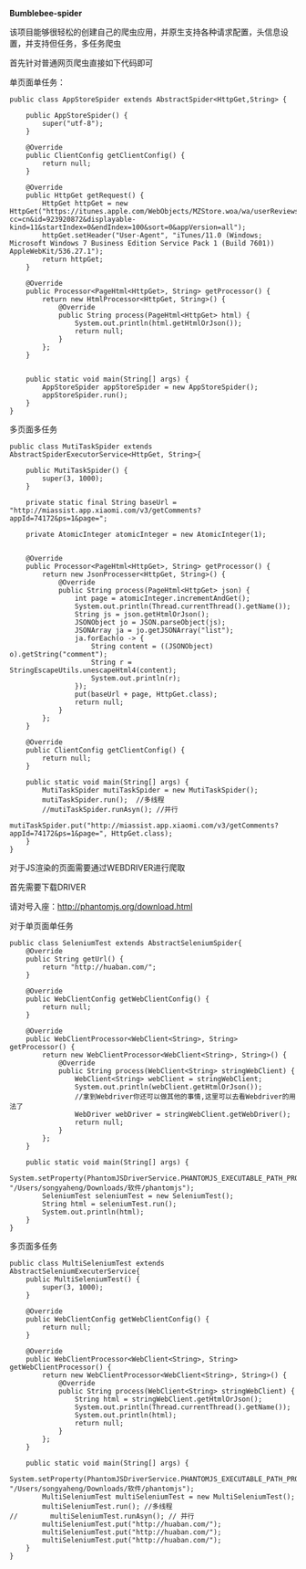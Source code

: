 **Bumblebee-spider**

该项目能够很轻松的创建自己的爬虫应用，并原生支持各种请求配置，头信息设置，并支持但任务，多任务爬虫

首先针对普通网页爬虫直接如下代码即可

单页面单任务：

    public class AppStoreSpider extends AbstractSpider<HttpGet,String> {
    
        public AppStoreSpider() {
            super("utf-8");
        }
    
        @Override
        public ClientConfig getClientConfig() {
            return null;
        }
    
        @Override
        public HttpGet getRequest() {
            HttpGet httpGet = new HttpGet("https://itunes.apple.com/WebObjects/MZStore.woa/wa/userReviewsRow?cc=cn&id=923920872&displayable-kind=11&startIndex=0&endIndex=100&sort=0&appVersion=all");
            httpGet.setHeader("User-Agent", "iTunes/11.0 (Windows; Microsoft Windows 7 Business Edition Service Pack 1 (Build 7601)) AppleWebKit/536.27.1");
            return httpGet;
        }
    
        @Override
        public Processor<PageHtml<HttpGet>, String> getProcessor() {
            return new HtmlProcessor<HttpGet, String>() {
                @Override
                public String process(PageHtml<HttpGet> html) {
                    System.out.println(html.getHtmlOrJson());
                    return null;
                }
            };
        }
    
    
        public static void main(String[] args) {
            AppStoreSpider appStoreSpider = new AppStoreSpider();
            appStoreSpider.run();
        }
    }

多页面多任务

    public class MutiTaskSpider extends AbstractSpiderExecutorService<HttpGet, String>{

        public MutiTaskSpider() {
            super(3, 1000);
        }
    
        private static final String baseUrl = "http://miassist.app.xiaomi.com/v3/getComments?appId=74172&ps=1&page=";
    
        private AtomicInteger atomicInteger = new AtomicInteger(1);
    
    
        @Override
        public Processor<PageHtml<HttpGet>, String> getProcessor() {
            return new JsonProcesser<HttpGet, String>() {
                @Override
                public String process(PageHtml<HttpGet> json) {
                    int page = atomicInteger.incrementAndGet();
                    System.out.println(Thread.currentThread().getName());
                    String js = json.getHtmlOrJson();
                    JSONObject jo = JSON.parseObject(js);
                    JSONArray ja = jo.getJSONArray("list");
                    ja.forEach(o -> {
                        String content = ((JSONObject) o).getString("comment");
                        String r = StringEscapeUtils.unescapeHtml4(content);
                        System.out.println(r);
                    });
                    put(baseUrl + page, HttpGet.class);
                    return null;
                }
            };
        }
    
        @Override
        public ClientConfig getClientConfig() {
            return null;
        }
    
        public static void main(String[] args) {
            MutiTaskSpider mutiTaskSpider = new MutiTaskSpider();
            mutiTaskSpider.run();  //多线程
            //mutiTaskSpider.runAsyn(); //并行
            mutiTaskSpider.put("http://miassist.app.xiaomi.com/v3/getComments?appId=74172&ps=1&page=", HttpGet.class);
        }
    }

对于JS渲染的页面需要通过WEBDRIVER进行爬取

首先需要下载DRIVER

请对号入座：http://phantomjs.org/download.html

对于单页面单任务

    public class SeleniumTest extends AbstractSeleniumSpider{
        @Override
        public String getUrl() {
            return "http://huaban.com/";
        }
    
        @Override
        public WebClientConfig getWebClientConfig() {
            return null;
        }
    
        @Override
        public WebClientProcessor<WebClient<String>, String> getProcessor() {
            return new WebClientProcessor<WebClient<String>, String>() {
                @Override
                public String process(WebClient<String> stringWebClient) {
                    WebClient<String> webClient = stringWebClient;
                    System.out.println(webClient.getHtmlOrJson());
                    //拿到Webdriver你还可以做其他的事情,这里可以去看Webdriver的用法了
                    WebDriver webDriver = stringWebClient.getWebDriver();
                    return null;
                }
            };
        }
    
        public static void main(String[] args) {
            System.setProperty(PhantomJSDriverService.PHANTOMJS_EXECUTABLE_PATH_PROPERTY, "/Users/songyaheng/Downloads/软件/phantomjs");
            SeleniumTest seleniumTest = new SeleniumTest();
            String html = seleniumTest.run();
            System.out.println(html);
        }
    }
    
多页面多任务

    public class MultiSeleniumTest extends AbstractSeleniumExecuterService{
        public MultiSeleniumTest() {
            super(3, 1000);
        }
    
        @Override
        public WebClientConfig getWebClientConfig() {
            return null;
        }
    
        @Override
        public WebClientProcessor<WebClient<String>, String> getWebClientProcessor() {
            return new WebClientProcessor<WebClient<String>, String>() {
                @Override
                public String process(WebClient<String> stringWebClient) {
                    String html = stringWebClient.getHtmlOrJson();
                    System.out.println(Thread.currentThread().getName());
                    System.out.println(html);
                    return null;
                }
            };
        }
    
        public static void main(String[] args) {
            System.setProperty(PhantomJSDriverService.PHANTOMJS_EXECUTABLE_PATH_PROPERTY, "/Users/songyaheng/Downloads/软件/phantomjs");
            MultiSeleniumTest multiSeleniumTest = new MultiSeleniumTest();
            multiSeleniumTest.run(); //多线程
    //        multiSeleniumTest.runAsyn(); // 并行
            multiSeleniumTest.put("http://huaban.com/");
            multiSeleniumTest.put("http://huaban.com/");
            multiSeleniumTest.put("http://huaban.com/");
        }
    }